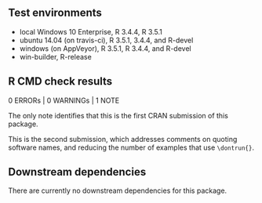 ## Test environments
* local Windows 10 Enterprise, R 3.4.4, R 3.5.1
* ubuntu 14.04 (on travis-ci), R 3.5.1, 3.4.4, and R-devel
* windows (on AppVeyor), R 3.5.1, R 3.4.4, and R-devel
* win-builder, R-release

## R CMD check results

0 ERRORs | 0 WARNINGs | 1 NOTE

The only note identifies that this is the first CRAN submission of this package.

This is the second submission, which addresses comments on quoting software names, and reducing the number of examples that use `\dontrun{}`. 

## Downstream dependencies
There are currently no downstream dependencies for this package.
